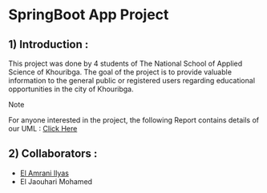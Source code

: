 # SpringBoot App Project

## 1) Introduction : 

This project was done by 4 students of The National School of Applied Science of Khouribga. The goal of the project is to provide valuable information to the general public or registered users regarding educational opportunities in the city of Khouribga.

> [!NOTE]
> For anyone interested in the project, the following Report contains details of our UML : [Click Here](https://github.com/ElJaouhariMohamed/SpringBoot-Project/blob/main/Rapport.pdf)

## 2) Collaborators :

- [El Amrani Ilyas](https://github.com/ELilyasamrani)
- El Jaouhari Mohamed

